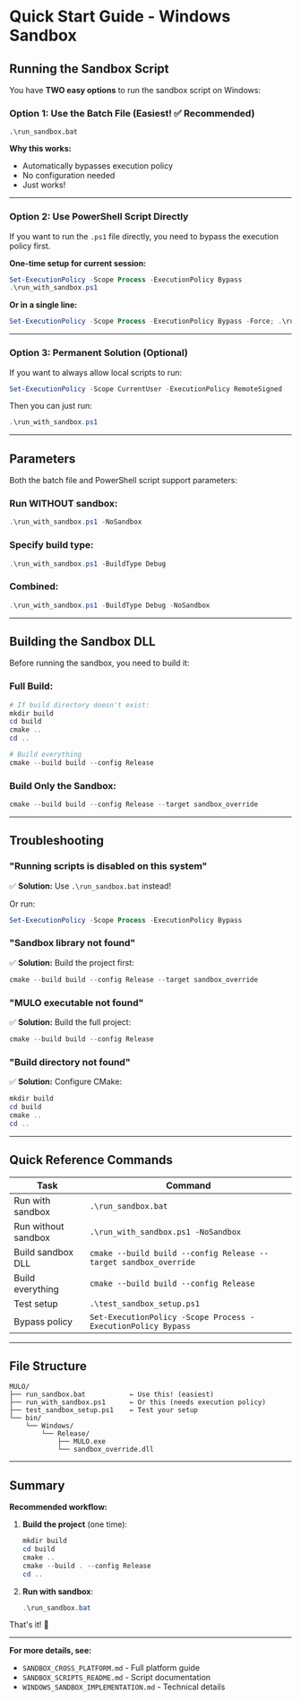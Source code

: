 # Quick Start Guide - Windows Sandbox

## Running the Sandbox Script

You have **TWO easy options** to run the sandbox script on Windows:

### Option 1: Use the Batch File (Easiest! ✅ Recommended)

```batch
.\run_sandbox.bat
```

**Why this works:**
- Automatically bypasses execution policy
- No configuration needed
- Just works!

---

### Option 2: Use PowerShell Script Directly

If you want to run the `.ps1` file directly, you need to bypass the execution policy first.

**One-time setup for current session:**
```powershell
Set-ExecutionPolicy -Scope Process -ExecutionPolicy Bypass
.\run_with_sandbox.ps1
```

**Or in a single line:**
```powershell
Set-ExecutionPolicy -Scope Process -ExecutionPolicy Bypass -Force; .\run_with_sandbox.ps1
```

---

### Option 3: Permanent Solution (Optional)

If you want to always allow local scripts to run:

```powershell
Set-ExecutionPolicy -Scope CurrentUser -ExecutionPolicy RemoteSigned
```

Then you can just run:
```powershell
.\run_with_sandbox.ps1
```

---

## Parameters

Both the batch file and PowerShell script support parameters:

### Run WITHOUT sandbox:
```powershell
.\run_with_sandbox.ps1 -NoSandbox
```

### Specify build type:
```powershell
.\run_with_sandbox.ps1 -BuildType Debug
```

### Combined:
```powershell
.\run_with_sandbox.ps1 -BuildType Debug -NoSandbox
```

---

## Building the Sandbox DLL

Before running the sandbox, you need to build it:

### Full Build:
```powershell
# If build directory doesn't exist:
mkdir build
cd build
cmake ..
cd ..

# Build everything
cmake --build build --config Release
```

### Build Only the Sandbox:
```powershell
cmake --build build --config Release --target sandbox_override
```

---

## Troubleshooting

### "Running scripts is disabled on this system"
✅ **Solution:** Use `.\run_sandbox.bat` instead!

Or run:
```powershell
Set-ExecutionPolicy -Scope Process -ExecutionPolicy Bypass
```

### "Sandbox library not found"
✅ **Solution:** Build the project first:
```powershell
cmake --build build --config Release --target sandbox_override
```

### "MULO executable not found"
✅ **Solution:** Build the full project:
```powershell
cmake --build build --config Release
```

### "Build directory not found"
✅ **Solution:** Configure CMake:
```powershell
mkdir build
cd build
cmake ..
cd ..
```

---

## Quick Reference Commands

| Task | Command |
|------|---------|
| Run with sandbox | `.\run_sandbox.bat` |
| Run without sandbox | `.\run_with_sandbox.ps1 -NoSandbox` |
| Build sandbox DLL | `cmake --build build --config Release --target sandbox_override` |
| Build everything | `cmake --build build --config Release` |
| Test setup | `.\test_sandbox_setup.ps1` |
| Bypass policy | `Set-ExecutionPolicy -Scope Process -ExecutionPolicy Bypass` |

---

## File Structure

```
MULO/
├── run_sandbox.bat           ← Use this! (easiest)
├── run_with_sandbox.ps1      ← Or this (needs execution policy)
├── test_sandbox_setup.ps1    ← Test your setup
└── bin/
    └── Windows/
        └── Release/
            ├── MULO.exe
            └── sandbox_override.dll
```

---

## Summary

**Recommended workflow:**

1. **Build the project** (one time):
   ```powershell
   mkdir build
   cd build
   cmake ..
   cmake --build . --config Release
   cd ..
   ```

2. **Run with sandbox**:
   ```powershell
   .\run_sandbox.bat
   ```

That's it! 🎉

---

**For more details, see:**
- `SANDBOX_CROSS_PLATFORM.md` - Full platform guide
- `SANDBOX_SCRIPTS_README.md` - Script documentation
- `WINDOWS_SANDBOX_IMPLEMENTATION.md` - Technical details
